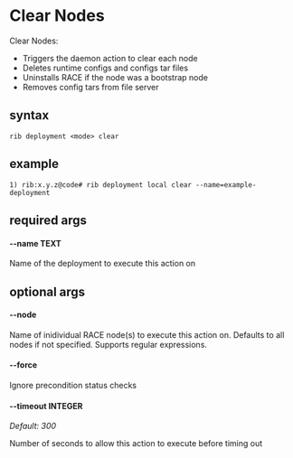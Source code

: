 # Clear Nodes

Clear Nodes:
- Triggers the daemon action to clear each node
- Deletes runtime configs and configs tar files
- Uninstalls RACE if the node was a bootstrap node
- Removes config tars from file server

## syntax

```
rib deployment <mode> clear
```

## example

```
1) rib:x.y.z@code# rib deployment local clear --name=example-deployment
```

## required args

#### --name TEXT

Name of the deployment to execute this action on

## optional args

#### --node
Name of inidividual RACE node(s) to execute this action on. Defaults to all nodes if not specified. Supports regular expressions.

#### --force
Ignore precondition status checks

#### --timeout INTEGER

*Default: 300*

Number of seconds to allow this action to execute before timing out


